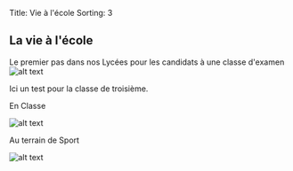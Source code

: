 Title: Vie à l'école
Sorting: 3

La vie à l'école
----------------

Le premier pas dans nos Lycées pour les candidats à une classe d'examen
![alt text][1]

Ici un test pour la classe de troisième.


En Classe

![alt text][2]


Au terrain de Sport


![alt text][3]


  [1]: /static/data/CEEE_2009_2010/Ecole/test_entree_pict1381_cropped.jpg
  [2]: /static/data/CEEE_2009_2010/Ecole/en_classe_PICT0498_cropped.JPG
  [3]: /static/data/CEEE_2009_2010/Sport/Au_Sport_PICT0307_cropped.JPG
